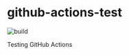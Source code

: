 # github-actions-test

![build](https://github.com/jonathonfletcher/github-actions-test/actions/workflows/build-and-deploy.yml/badge.svg?branch=main)

Testing GitHub Actions
